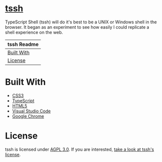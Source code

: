 # [tssh](http://evangipson.com/tssh)
TypeScript Shell (tssh) will do it's best to be a UNIX or Windows shell in the browser. It began as an experiment to see how easily I could replicate a shell experience on the web.

| tssh Readme |
|---|
| [Built With](#built-with) |
| [License](#license) |

# Built With
* [CSS3](https://developer.mozilla.org/en-US/docs/Web/CSS/CSS3)
* [TypeScript](https://www.typescriptlang.org/)
* [HTML5](https://developer.mozilla.org/en-US/docs/Web/Guide/HTML/HTML5)
* [Visual Studio Code](https://code.visualstudio.com/)
* [Google Chrome](https://www.google.com/chrome/)

# License
tssh is licensed under [AGPL 3.0](https://www.gnu.org/licenses/agpl-3.0.en.html). If you are interested, [take a look at tssh's license](LICENSE).